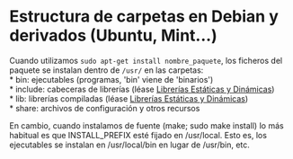 # Estructura de carpetas en Debian y derivados (Ubuntu, Mint...)

Cuando utilizamos `sudo apt-get install nombre_paquete`, los ficheros del paquete se instalan dentro de `/usr/` en las carpetas:
* bin: ejecutables (programas, 'bin' viene de 'binarios')
* include: cabeceras de librerías (léase [Librerías Estáticas y Dinámicas](../programming/libs.md))
* lib: librerías compiladas (léase [Librerías Estáticas y Dinámicas](../programming/libs.md))
* share: archivos de configuración y otros recursos

En cambio, cuando instalamos de fuente (make; sudo make install) lo más
habitual es que INSTALL\_PREFIX esté fijado en /usr/local. Esto es, los
ejecutables se instalan en /usr/local/bin en lugar de /usr/bin, etc.

